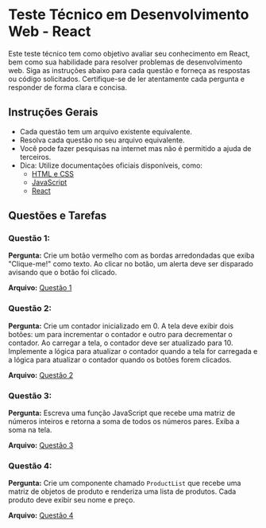 # Teste Técnico em Desenvolvimento Web - React

Este teste técnico tem como objetivo avaliar seu conhecimento em React, bem como sua habilidade para resolver problemas de desenvolvimento web. Siga as instruções abaixo para cada questão e forneça as respostas ou código solicitados. Certifique-se de ler atentamente cada pergunta e responder de forma clara e concisa.

## Instruções Gerais

- Cada questão tem um arquivo existente equivalente.
- Resolva cada questão no seu arquivo equivalente.
- Você pode fazer pesquisas na internet mas não é permitido a ajuda de terceiros.
- Dica: Utilize documentações oficiais disponíveis, como:
  - [HTML e CSS](https://www.w3schools.com/)
  - [JavaScript](https://developer.mozilla.org/en-US/docs/Web/JavaScript)
  - [React](https://react.dev/)

## Questões e Tarefas

### Questão 1:

**Pergunta:** Crie um botão vermelho com as bordas arredondadas que exiba "Clique-me!"
como texto. Ao clicar no botão, um alerta deve ser disparado avisando que
o botão foi clicado.

**Arquivo:** [Questão 1](./src/app/questoes/1/page.jsx)

### Questão 2:

**Pergunta:** Crie um contador inicializado em 0. A tela deve exibir dois botões: um
para incrementar o contador e outro para decrementar o contador. Ao
carregar a tela, o contador deve ser atualizado para 10. Implemente a
lógica para atualizar o contador quando a tela for carregada e a lógica
para atualizar o contador quando os botões forem clicados.

**Arquivo:** [Questão 2](./src/app/questoes/2/page.jsx)

### Questão 3:

**Pergunta:** Escreva uma função JavaScript que recebe uma matriz de números inteiros
e retorna a soma de todos os números pares. Exiba a soma na tela.

**Arquivo:** [Questão 3](./src/app/questoes/3/page.jsx)

### Questão 4:

**Pergunta:** Crie um componente chamado `ProductList` que recebe uma matriz de
objetos de produto e renderiza uma lista de produtos. Cada produto deve
exibir seu nome e preço.

**Arquivo:** [Questão 4](./src/app/questoes/4/page.jsx)
